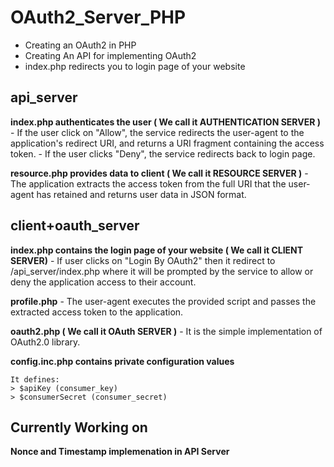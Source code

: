 # OAuth2_Server_PHP
- Creating an OAuth2 in PHP
- Creating An API for implementing OAuth2
- index.php redirects you to login page of your website


## api_server

**index.php authenticates the user ( We call it AUTHENTICATION SERVER )**
    - If the user click on "Allow", the service redirects the user-agent to the application's redirect URI, and returns a URI fragment containing the access token.
    - If the user clicks "Deny", the service redirects back to login page.

**resource.php provides data to client ( We call it RESOURCE SERVER )**
    - The application extracts the access token from the full URI that the user-agent has retained and returns
    user data in JSON format.


## client+oauth_server

**index.php contains the login page of your website ( We call it CLIENT SERVER)**
    - If user clicks on "Login By OAuth2" then it redirect to /api_server/index.php where it will be prompted by the service to allow or deny the application access to their account.

**profile.php**
    - The user-agent executes the provided script and passes the extracted access token to the application.

**oauth2.php ( We call it OAuth SERVER )**
    - It is the simple implementation of OAuth2.0 library.

**config.inc.php contains private configuration values**

    It defines:
    > $apiKey (consumer_key)
    > $consumerSecret (consumer_secret)
    
## Currently Working on

**Nonce and Timestamp implemenation in API Server**



